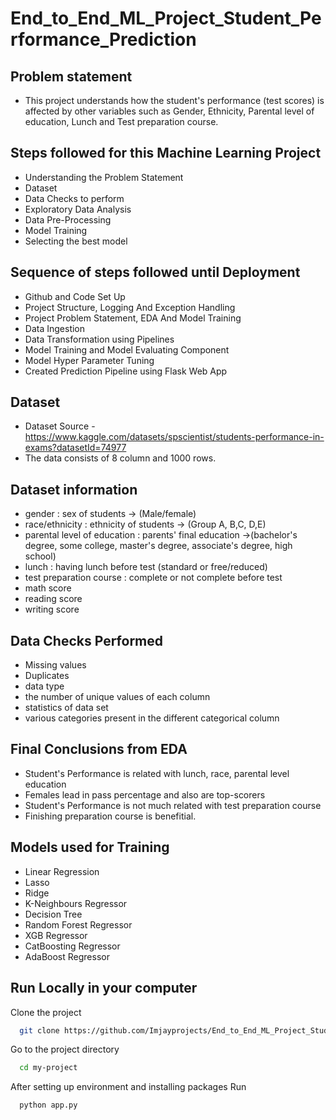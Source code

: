 
# End_to_End_ML_Project_Student_Performance_Prediction

## Problem statement
- This project understands how the student's performance (test scores) is affected by other variables such as Gender, Ethnicity, Parental level of education, Lunch and Test preparation course.

## Steps followed for this Machine Learning Project
- Understanding the Problem Statement
- Dataset
- Data Checks to perform
- Exploratory Data Analysis
- Data Pre-Processing
- Model Training
- Selecting the best model

## Sequence of steps followed until Deployment
- Github and Code Set Up
- Project Structure, Logging And Exception Handling
- Project Problem Statement, EDA And Model Training
- Data Ingestion
- Data Transformation using Pipelines
- Model Training and Model Evaluating Component
- Model Hyper Parameter Tuning
- Created Prediction Pipeline using Flask Web App

## Dataset
- Dataset Source - https://www.kaggle.com/datasets/spscientist/students-performance-in-exams?datasetId=74977
- The data consists of 8 column and 1000 rows.

## Dataset information
- gender : sex of students -> (Male/female)
- race/ethnicity : ethnicity of students -> (Group A, B,C, D,E)
- parental level of education : parents' final education ->(bachelor's degree, some college, master's degree, associate's degree, high school)
- lunch : having lunch before test (standard or free/reduced)
- test preparation course : complete or not complete before test
- math score
- reading score
- writing score

## Data Checks Performed
- Missing values
- Duplicates
- data type
- the number of unique values of each column
- statistics of data set
- various categories present in the different categorical column


## Final Conclusions from EDA
- Student's Performance is related with lunch, race, parental level education
- Females lead in pass percentage and also are top-scorers
- Student's Performance is not much related with test preparation course
- Finishing preparation course is benefitial.

## Models used for Training
- Linear Regression
- Lasso
- Ridge
- K-Neighbours Regressor
- Decision Tree
- Random Forest Regressor
- XGB Regressor
- CatBoosting Regressor
- AdaBoost Regressor


## Run Locally in your computer

Clone the project

```bash
  git clone https://github.com/Imjayprojects/End_to_End_ML_Project_Student_Performance_Prediction-main.git
```

Go to the project directory

```bash
  cd my-project
```

After setting up environment and installing packages Run

```bash
  python app.py
```


